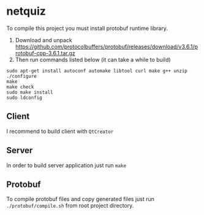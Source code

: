# netquiz

To compile this project you must install protobuf runtime library.

1. Download and unpack https://github.com/protocolbuffers/protobuf/releases/download/v3.6.1/protobuf-cpp-3.6.1.tar.gz
2. Then run commands listed below (it can take a while to build)

``` 
sudo apt-get install autoconf automake libtool curl make g++ unzip
./configure
make
make check
sudo make install
sudo ldconfig
```

## Client
I recommend to build client with `QtCreator`

## Server
In order to build server application just run `make`

## Protobuf
To compile protobuf files and copy generated files just run
`./protobuf/compile.sh` from root project directory.